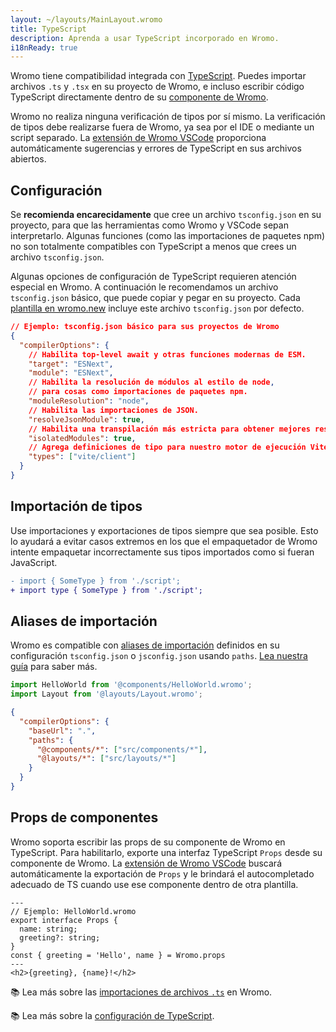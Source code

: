 ```yaml
---
layout: ~/layouts/MainLayout.wromo
title: TypeScript
description: Aprenda a usar TypeScript incorporado en Wromo.
i18nReady: true
---
```


Wromo tiene compatibilidad integrada con [TypeScript](https://www.typescriptlang.org/). Puedes importar archivos `.ts` y `.tsx` en su proyecto de Wromo, e incluso escribir código TypeScript directamente dentro de su [componente de Wromo](/es/core-concepts/wromo-components/#script-del-componente).

Wromo no realiza ninguna verificación de tipos por sí mismo. La verificación de tipos debe realizarse fuera de Wromo, ya sea por el IDE o mediante un script separado. La [extensión de Wromo VSCode](/es/editor-setup/) proporciona automáticamente sugerencias y errores de TypeScript en sus archivos abiertos.

## Configuración

Se **recomienda encarecidamente** que cree un archivo `tsconfig.json` en su proyecto, para que las herramientas como Wromo y VSCode sepan interpretarlo. Algunas funciones (como las importaciones de paquetes npm) no son totalmente compatibles con TypeScript a menos que crees un archivo `tsconfig.json`.

Algunas opciones de configuración de TypeScript requieren atención especial en Wromo. A continuación le recomendamos un archivo `tsconfig.json` básico, que puede copiar y pegar en su proyecto. Cada [plantilla en wromo.new](https://wromo.new/) incluye este archivo `tsconfig.json` por defecto.

```json
// Ejemplo: tsconfig.json básico para sus proyectos de Wromo
{
  "compilerOptions": {
    // Habilita top-level await y otras funciones modernas de ESM.
    "target": "ESNext",
    "module": "ESNext",
    // Habilita la resolución de módulos al estilo de node, 
    // para cosas como importaciones de paquetes npm.
    "moduleResolution": "node",
    // Habilita las importaciones de JSON.
    "resolveJsonModule": true,
    // Habilita una transpilación más estricta para obtener mejores resultados.
    "isolatedModules": true,
    // Agrega definiciones de tipo para nuestro motor de ejecución Vite.
    "types": ["vite/client"]
  }
}
```
## Importación de tipos

Use importaciones y exportaciones de tipos siempre que sea posible. Esto lo ayudará a evitar casos extremos en los que el empaquetador de Wromo intente empaquetar incorrectamente sus tipos importados como si fueran JavaScript.

```diff
- import { SomeType } from './script';
+ import type { SomeType } from './script';
```

## Aliases de importación

Wromo es compatible con [aliases de importación](/es/guides/aliases/) definidos en su configuración `tsconfig.json` o `jsconfig.json` usando `paths`. [Lea nuestra guía](/es/guides/aliases/) para saber más.

```ts
import HelloWorld from '@components/HelloWorld.wromo';
import Layout from '@layouts/Layout.wromo';
```

```json
{
  "compilerOptions": {
    "baseUrl": ".",
    "paths": {
      "@components/*": ["src/components/*"],
      "@layouts/*": ["src/layouts/*"]
    }
  }
}
```

## Props de componentes

Wromo soporta escribir las props de su componente de Wromo en TypeScript. Para habilitarlo, exporte una interfaz TypeScript `Props` desde su componente de Wromo. La [extensión de Wromo VSCode](/es/editor-setup/) buscará automáticamente la exportación de `Props` y le brindará el autocompletado adecuado de TS cuando use ese componente dentro de otra plantilla.

```wromo
---
// Ejemplo: HelloWorld.wromo
export interface Props {
  name: string;
  greeting?: string;
}
const { greeting = 'Hello', name } = Wromo.props
---
<h2>{greeting}, {name}!</h2>
```

📚 Lea más sobre las [importaciones de archivos `.ts`](/es/guides/imports/#typescript) en Wromo.

📚 Lea más sobre la [configuración de TypeScript](https://www.typescriptlang.org/tsconfig/).
